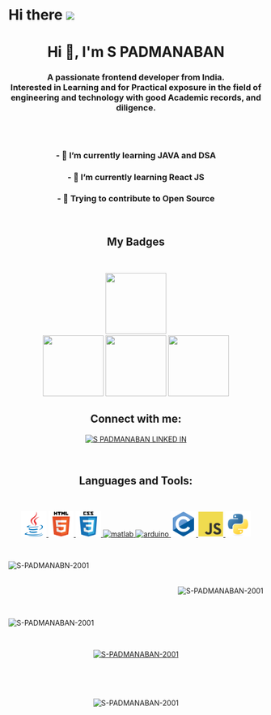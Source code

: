 # Hi there <img src="https://github.com/TheDudeThatCode/TheDudeThatCode/blob/master/Assets/Hi.gif" width="29px">

<h1 align="center">Hi 👋, I'm S PADMANABAN</h1>
<h3 align="center">A passionate frontend developer from India.<br>Interested in Learning
and for Practical exposure in the field of engineering and
technology with good Academic records, and diligence.
</h3>
<br><br>
<h3 align="center">- 🌱 I’m currently learning JAVA and DSA</h3>
<h3 align="center">- 🌱 I’m currently learning React JS</h3>
<h3 align="center">- 🌱 Trying to contribute to Open Source</h3>
<br>
<h2 align="center">My Badges</h2>
<br>
<p  align="center" display="flex" flex-direction="column">
 <a href="https://api.badgr.io/public/assertions/-KZSeOTMReumCvHq1vANtg" target="_blank"><img width="120px" height="120px" src="https://api.badgr.io/public/assertions/-KZSeOTMReumCvHq1vANtg/image"></a>
 <br>
<a href="https://api.badgr.io/public/assertions/B11L2P87SIyObWhSiM4HfQ" target="_blank"><img width="120px" height="120px" src="https://api.badgr.io/public/assertions/B11L2P87SIyObWhSiM4HfQ/image"></a>
<a href="https://api.badgr.io/public/assertions/1bKtLrA3QPmwWUvv75xrSw" target="_blank"><img width="120px" height="120px" src="https://api.badgr.io/public/assertions/1bKtLrA3QPmwWUvv75xrSw/image" ></a>
<a href="https://api.badgr.io/public/assertions/Sn_93aRNSUSK50pPWkVbJg" target="_blank"><img width="120px" height="120px" src="https://api.badgr.io/public/assertions/Sn_93aRNSUSK50pPWkVbJg/image"></a>
<br>
 <h2 align="center">Connect with me:</h2>
<p align="center">
 <a href="https://www.linkedin.com/in/padmanaban-s-0211021b4/" target="blank"><img align="center" src="https://raw.githubusercontent.com/rahuldkjain/github-profile-readme-generator/master/src/images/icons/Social/linked-in-alt.svg" alt="S PADMANABAN LINKED IN" height="50" width="60" /></a>
 </p>
 <br>
<h2 align="center">Languages and Tools:</h2>
<br>
<p align="center"> 
 <a href="https://www.java.com" target="_blank"> <img src="https://raw.githubusercontent.com/devicons/devicon/master/icons/java/java-original.svg" alt="java" width="50" height="50"/> </a> 
 <a href="https://www.w3.org/html/" target="_blank"> <img src="https://raw.githubusercontent.com/devicons/devicon/master/icons/html5/html5-original-wordmark.svg" alt="html5" width="50" height="50"/> </a> 
 <a href="https://www.w3schools.com/css/" target="_blank"> <img src="https://raw.githubusercontent.com/devicons/devicon/master/icons/css3/css3-original-wordmark.svg" alt="css3" width="50" height="50"/> </a> 
 <a href="https://www.mathworks.com/" target="_blank"> <img src="https://upload.wikimedia.org/wikipedia/commons/2/21/Matlab_Logo.png" alt="matlab" width="50" height="50"/> </a> 
 <a href="https://www.arduino.cc/" target="_blank"> <img src="https://cdn.worldvectorlogo.com/logos/arduino-1.svg" alt="arduino" width="50" height="50"/> </a> 
 <a href="https://www.cprogramming.com/" target="_blank"> <img src="https://raw.githubusercontent.com/devicons/devicon/master/icons/c/c-original.svg" alt="c" width="50" height="50"/> </a>  
 <a href="https://developer.mozilla.org/en-US/docs/Web/JavaScript" target="_blank"> <img src="https://raw.githubusercontent.com/devicons/devicon/master/icons/javascript/javascript-original.svg" alt="javascript" width="50" height="50"/> </a> 
 <a href="https://www.python.org" target="_blank"> <img src="https://raw.githubusercontent.com/devicons/devicon/master/icons/python/python-original.svg" alt="python" width="50" height="50"/> </a>
 </p>
 <br>
<p display="flex"><img align="left" src="https://github-readme-stats.vercel.app/api/top-langs?username=S-PADMANABAN-2001&show_icons=true&theme=dark&title_color=3023e7&text_color=d0f80d&bg_color=070708&cache_seconds=1805&locale=en&layout=compact" alt="S-PADMANABN-2001" /></p>

<br>
<br>
<p display="flex" align="right">&nbsp;<img align="center" src="https://github-readme-stats.vercel.app/api?username=S-PADMANABAN-2001&show_icons=true&theme=dark&title_color=262af2&text_color=fdfd17&bg_color=0f0e11&cache_seconds=1805&locale=en" alt="S-PADMANABAN-2001" /></p>

<br>
<p><img align="center" src="https://github-readme-streak-stats.herokuapp.com/?user=S-PADMANABAN-2001&theme=dark" alt="S-PADMANABAN-2001" /></p>

<br>
<p align="center"> <a href="https://github.com/ryo-ma/github-profile-trophy"><img src="https://github-profile-trophy.vercel.app/?username=S-PADMANABAN-2001" alt="S-PADMANABAN-2001" /></a> </p>
<br><br><br>
<p align="center"> <img src="https://komarev.com/ghpvc/?username=S-PADMANABAN-2001&label=Profile%20views&color=131011&style=flat" alt="S-PADMANABAN-2001" /> </p>

<!--
**S-PADMANABAN-2001/S-PADMANABAN-2001** is a ✨ _special_ ✨ repository because its `README.md` (this file) appears on your GitHub profile.

Here are some ideas to get you started:

- 🔭 I’m currently working on ...
- 🌱 I’m currently learning ...
- 👯 I’m looking to collaborate on ...
- 🤔 I’m looking for help with ...
- 💬 Ask me about ...
- 📫 How to reach me: ...
- 😄 Pronouns: ...
- ⚡ Fun fact: ...
-->
